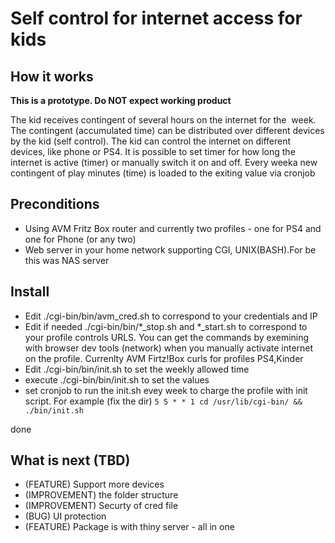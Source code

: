 # Self control for internet access for kids 
## How it works 

**This is a prototype. Do NOT expect working product**

The kid receives contingent of several hours on the internet for the  week. The contingent (accumulated time) can be distributed over different devices by the kid (self control).
The kid can control the internet on different devices, like phone or PS4. It is possible to set timer for how long the internet is active (timer) or manually switch it on and off. Every weeka new contingent of play minutes (time) is loaded to the exiting value via cronjob 

## Preconditions

- Using AVM Fritz Box router and currently two profiles - one for PS4 and one for Phone (or any two)
- Web server in your home network supporting CGI, UNIX(BASH).For be this was NAS server 

## Install 

- Edit ./cgi-bin/bin/avm_cred.sh to correspond to your credentials and IP
- Edit if needed  ./cgi-bin/bin/\*_stop.sh and \*_start.sh to correspond to your profile controls URLS. You can get the commands  by exemining with browser dev tools (network) when you manually activate internet on the profile. Currenlty AVM Firtz!Box curls for profiles PS4,Kinder   
- Edit ./cgi-bin/bin/init.sh to set the  weekly allowed time 
- execute ./cgi-bin/bin/init.sh to set the values 
- set cronjob to run the init.sh evey week to charge the profile with init script. For example (fix the dir) 
`5 5 * * 1 cd /usr/lib/cgi-bin/ && ./bin/init.sh` 

done 

## What is next (TBD)

- (FEATURE) Support more devices 
- (IMPROVEMENT) the folder structure 
- (IMPROVEMENT) Securty of cred file
- (BUG) UI protection
- (FEATURE) Package is with thiny server - all in one 
